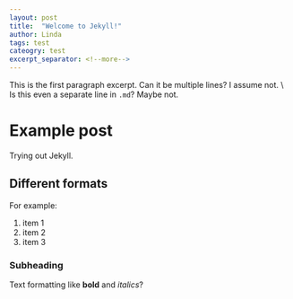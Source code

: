 ```yaml
---
layout: post
title:  "Welcome to Jekyll!"
author: Linda
tags: test
cateogry: test
excerpt_separator: <!--more-->
---
```


This is the first paragraph excerpt. 
Can it be multiple lines? I assume not. \\
Is this even a separate line in `.md`? Maybe not.

# Example post

Trying out Jekyll.

## Different formats

For example:
1. item 1
1. item 2
1. item 3

### Subheading

Text formatting like **bold** and *italics*?